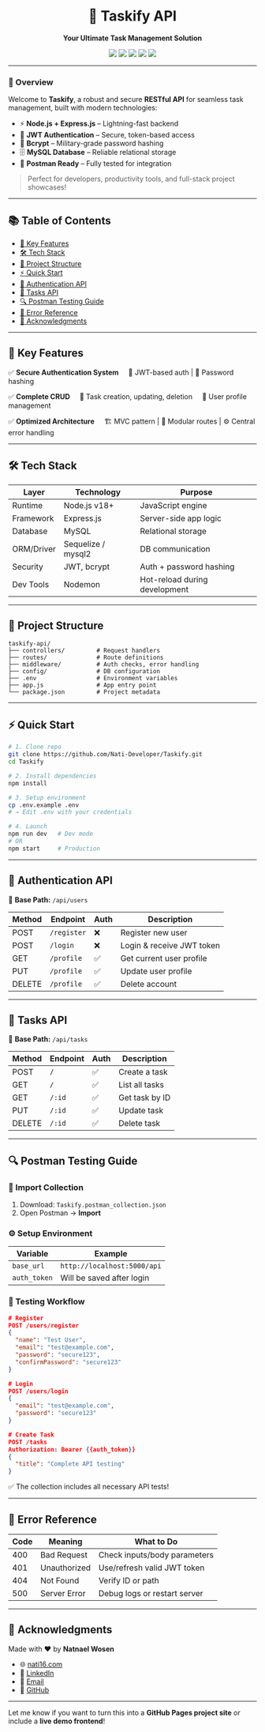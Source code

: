 
<h1 align="center">🚀 Taskify API</h1>
<p align="center"><b>Your Ultimate Task Management Solution</b></p>

<p align="center">
  <img src="https://img.shields.io/badge/Node.js-v18+-green" />
  <img src="https://img.shields.io/badge/Express.js-Fast%20Backend-blue" />
  <img src="https://img.shields.io/badge/MySQL-Database-orange" />
  <img src="https://img.shields.io/badge/JWT-Secure%20Auth-yellowgreen" />
  <img src="https://img.shields.io/badge/Postman-Tested-red" />
</p>

---

### 🎯 Overview

Welcome to **Taskify**, a robust and secure **RESTful API** for seamless task management, built with modern technologies:

* ⚡ **Node.js + Express.js** – Lightning-fast backend
* 🔐 **JWT Authentication** – Secure, token-based access
* 🔑 **Bcrypt** – Military-grade password hashing
* 🗄 **MySQL Database** – Reliable relational storage
* 🧪 **Postman Ready** – Fully tested for integration

> Perfect for developers, productivity tools, and full-stack project showcases!

---

## 📚 Table of Contents

* [🌟 Key Features](#-key-features)
* [🛠 Tech Stack](#-tech-stack)
* [📂 Project Structure](#-project-structure)
* [⚡ Quick Start](#-quick-start)
* [🔐 Authentication API](#-authentication-api)
* [📝 Tasks API](#-tasks-api)
* [🔍 Postman Testing Guide](#-postman-testing-guide)
* [🚦 Error Reference](#-error-reference)
* [🙌 Acknowledgments](#-acknowledgments)

---

## 🌟 Key Features

✅ **Secure Authentication System**
    🔐 JWT-based auth | 🔑 Password hashing

✅ **Complete CRUD**
    📌 Task creation, updating, deletion
    👤 User profile management

✅ **Optimized Architecture**
    🏗 MVC pattern | 🧩 Modular routes | ⚙ Central error handling

---

## 🛠 Tech Stack

| Layer      | Technology         | Purpose                       |
| ---------- | ------------------ | ----------------------------- |
| Runtime    | Node.js v18+       | JavaScript engine             |
| Framework  | Express.js         | Server-side app logic         |
| Database   | MySQL              | Relational storage            |
| ORM/Driver | Sequelize / mysql2 | DB communication              |
| Security   | JWT, bcrypt        | Auth + password hashing       |
| Dev Tools  | Nodemon            | Hot-reload during development |

---

## 📂 Project Structure

```
taskify-api/
├── controllers/         # Request handlers
├── routes/              # Route definitions
├── middleware/          # Auth checks, error handling
├── config/              # DB configuration
├── .env                 # Environment variables
├── app.js               # App entry point
└── package.json         # Project metadata
```

---

## ⚡ Quick Start

```bash
# 1. Clone repo
git clone https://github.com/Nati-Developer/Taskify.git
cd Taskify

# 2. Install dependencies
npm install

# 3. Setup environment
cp .env.example .env
# → Edit .env with your credentials

# 4. Launch
npm run dev   # Dev mode
# OR
npm start     # Production
```

---

## 🔐 Authentication API

📍 **Base Path:** `/api/users`

| Method | Endpoint    | Auth | Description               |
| ------ | ----------- | ---- | ------------------------- |
| POST   | `/register` | ❌    | Register new user         |
| POST   | `/login`    | ❌    | Login & receive JWT token |
| GET    | `/profile`  | ✅    | Get current user profile  |
| PUT    | `/profile`  | ✅    | Update user profile       |
| DELETE | `/profile`  | ✅    | Delete account            |

---

## 📝 Tasks API

📍 **Base Path:** `/api/tasks`

| Method | Endpoint | Auth | Description    |
| ------ | -------- | ---- | -------------- |
| POST   | `/`      | ✅    | Create a task  |
| GET    | `/`      | ✅    | List all tasks |
| GET    | `/:id`   | ✅    | Get task by ID |
| PUT    | `/:id`   | ✅    | Update task    |
| DELETE | `/:id`   | ✅    | Delete task    |

---

## 🔍 Postman Testing Guide

### 🧩 Import Collection

1. Download: `Taskify.postman_collection.json`
2. Open Postman → **Import**

### ⚙ Setup Environment

| Variable     | Example                     |
| ------------ | --------------------------- |
| `base_url`   | `http://localhost:5000/api` |
| `auth_token` | Will be saved after login   |

### 🔁 Testing Workflow

```json
# Register
POST /users/register
{
  "name": "Test User",
  "email": "test@example.com",
  "password": "secure123",
  "confirmPassword": "secure123"
}

# Login
POST /users/login
{
  "email": "test@example.com",
  "password": "secure123"
}

# Create Task
POST /tasks
Authorization: Bearer {{auth_token}}
{
  "title": "Complete API testing"
}
```

✅ The collection includes all necessary API tests!

---

## 🚦 Error Reference

| Code | Meaning      | What to Do                   |
| ---- | ------------ | ---------------------------- |
| 400  | Bad Request  | Check inputs/body parameters |
| 401  | Unauthorized | Use/refresh valid JWT token  |
| 404  | Not Found    | Verify ID or path            |
| 500  | Server Error | Debug logs or restart server |

---

## 🙌 Acknowledgments

Made with ❤️ by **Natnael Wosen**

* 🌐 [nati16.com](https://nati16.com)
* 💼 [LinkedIn](https://www.linkedin.com/in/Natnael-Wosen)
* 📧 [Email](mailto:natnaelwosen2003@gmail.com)
* 🐙 [GitHub](https://github.com/Nati-Developer)

---

Let me know if you want to turn this into a **GitHub Pages project site** or include a **live demo frontend**!
